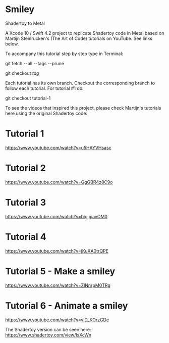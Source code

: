 # Smiley
Shadertoy to Metal

A Xcode 10 / Swift 4.2 project to replicate Shadertoy code in Metal based on Martijn Steinrucken's (The Art of Code) tutorials on YouTube. See links below.

To accompany this tutorial step by step type in Terminal:

git fetch --all --tags --prune

git checkout <i>tag</i>

Each tutorial has its own branch. Checkout the corresponding branch to follow each tutorial. For tutorial #1 do:

git checkout tutorial-1

To see the videos that inspired this project, please check Martijn's tutorials here using the original Shadertoy code:

# Tutorial 1
https://www.youtube.com/watch?v=u5HAYVHsasc

# Tutorial 2
https://www.youtube.com/watch?v=GgGBR4z8C9o

# Tutorial 3
https://www.youtube.com/watch?v=bigjgiavOM0

# Tutorial 4
https://www.youtube.com/watch?v=jKuXA0trQPE

# Tutorial 5 - Make a smiley
https://www.youtube.com/watch?v=ZlNnrpM0TRg

# Tutorial 6 - Animate a smiley
https://www.youtube.com/watch?v=vlD_KOrzGDc

The Shadertoy version can be seen here:
https://www.shadertoy.com/view/lsXcWn













